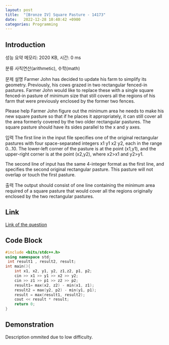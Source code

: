 ```yaml
---
layout: post
title:  "[Bronze IV] Square Pasture - 14173"
date:   2022-12-28 10:40:42 +0900
categories: Programming
---
```


## Introduction

성능 요약
메모리: 2020 KB, 시간: 0 ms

분류
사칙연산(arithmetic), 수학(math)

문제 설명
Farmer John has decided to update his farm to simplify its geometry. Previously, his cows grazed in two rectangular fenced-in pastures. Farmer John would like to replace these with a single square fenced-in pasture of minimum size that still covers all the regions of his farm that were previously enclosed by the former two fences.

Please help Farmer John figure out the minimum area he needs to make his new square pasture so that if he places it appropriately, it can still cover all the area formerly covered by the two older rectangular pastures. The square pasture should have its sides parallel to the x and y axes.

입력
The first line in the input file specifies one of the original rectangular pastures with four space-separated integers x1 y1 x2 y2, each in the range 0…10. The lower-left corner of the pasture is at the point (x1,y1), and the upper-right corner is at the point (x2,y2), where x2>x1 and y2>y1.

The second line of input has the same 4-integer format as the first line, and specifies the second original rectangular pasture. This pasture will not overlap or touch the first pasture.

출력
The output should consist of one line containing the minimum area required of a square pasture that would cover all the regions originally enclosed by the two rectangular pastures.

## Link

[Link of the question](https://www.acmicpc.net/problem/14173)

## Code Block

```c++
#include <bits/stdc++.h>
using namespace std;
 int result1 , result2, result;
int main(){
    int x1, x2, y1, y2, z1,z2, p1, p2;
    cin >> x1 >> y1 >> x2 >> y2;
    cin >> z1 >> p1 >> z2 >> p2;
    result1= max(x2, z2) - min(x1, z1);
    result2 = max(y2, p2) - min(y1, p1);
    result = max(result1, result2);
    cout << result * result;
    return 0;
}
```

## Demonstration

Description ommited due to low difficulty.
